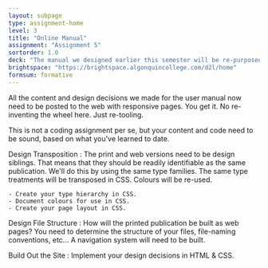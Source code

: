 ```yaml
---
layout: subpage
type: assignment-home
level: 3
title: "Online Manual"
assignment: "Assignment 5"
sortorder: 1.0
deck: "The manual we designed earlier this semester will be re-purposed for the web."
brightspace: "https://brightspace.algonquincollege.com/d2l/home"
formsum: formative
---
```

All the content and design decisions we made for the user manual now need to be posted to the web with responsive pages. You get it. No re-inventing the wheel here. Just re-tooling.

This is not a coding assignment per se, but your content and code need to be sound, based on what you've learned to date.

Design Transposition
: The print and web versions need to be design siblings. That means that they should be readily identifiable as the same publication. We'll do this by using the same type families. The same type treatments will be transposed in CSS. Colours will be re-used.

    - Create your type hierarchy in CSS.
    - Document colours for use in CSS.
    - Create your page layout in CSS.

Design File Structure
: How will the printed publication be built as web pages? You need to determine the structure of your files, file-naming conventions, etc... A navigation system will need to be built.

Build Out the Site
: Implement your design decisions in HTML & CSS.